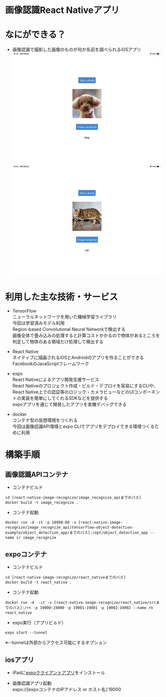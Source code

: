 画像認識React Nativeアプリ
====

# なにができる？
- 画像認識で撮影した画像のものが何か名前を調べられるiOSアプリ  
![アプリキャプチャ1](https://raw.githubusercontent.com/baioburori/image/master/IMG_0011.jpg "サンプル")
![アプリキャプチャ2](https://raw.githubusercontent.com/baioburori/image/master/IMG_0013.jpg "サンプル")

# 利用した主な技術・サービス
- TensorFlow  
ニューラルネットワークを用いた機械学習ライブラリ  
今回は学習済みモデル利用  
Region-based Convolutional Neural Networkで検出する  
画像全体で畳み込みの処理すると計算コストかかるので物体があるところを判定して物体のある領域だけ処理して検出する

- React Native  
ネイティブに描画されるiOSとAndroidのアプリを作ることができるFacebookのJavaScriptフレームワーク

- expo  
React Nativeによるアプリ開発支援サービス  
React Nativeのプロジェクト作成・ビルド・デプロイを容易にするCLIや、React Native上での認証等のロジック・カメラビューなどのUIコンポーネントの実装を簡単にしてくれるSDKなどを提供する  
expoアプリを通じて開発したアプリを実機デバッグできる

- docker  
コンテナ型の仮想環境をつくれる  
今回は画像認識API環境とexpo CLIでアプリをデプロイできる環境つくるために利用

# 構築手順
## 画像認識APIコンテナ
- コンテナビルド
```
cd [react-native-image-recognize/image_recognize_apiまでのパス]
docker build -t image_recognize .
```

- コンテナ起動
```
docker run -d -it -p 18998:80 -v [react-native-image-recognize/image_recognize_api/tensorflow-object-detection-example/object_detection_app/までのパス]:/opt/object_detection_app --name ir image_recognize
```

## expoコンテナ
- コンテナビルド
```
cd [react-native-image-recognize/react_nativeまでのパス]
docker build -t react_native .
```

- コンテナ起動
```
docker run -d  -it -v [react-native-image-recognize/react_native/srcまでのパス]:/rn -p 19000:19000 -p 19001:19001 -p 19002:19002 --name rn react_native
```

- expo実行（アプリビルド）
```
expo start --tunnel
```
※--tunnelは外部からアクセス可能にするオプション

## iosアプリ
- iPadに[expoクライアントアプリ](https://apps.apple.com/jp/app/expo-client/id982107779)をインストール

- 画像認識アプリ起動  
expo://[expoコンテナのIPアドレス or ホスト名]:19000
